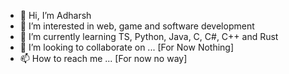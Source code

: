 - 👋 Hi, I’m Adharsh
- 👀 I’m interested in web, game and software development
- 🌱 I’m currently learning TS, Python, Java, C, C#, C++ and Rust
- 💞️ I’m looking to collaborate on ... [For Now Nothing]
- 📫 How to reach me ... [For now no way]

<!---
adharshgamingyt/adharshgamingyt is a ✨ special ✨ repository because its `README.md` (this file) appears on your GitHub profile.
You can click the Preview link to take a look at your changes.
--->
